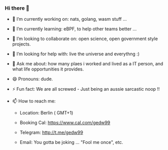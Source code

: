 ### Hi there 👋


- 🔭 I’m currently working on: nats, golang, wasm stuff ...
- 🌱 I’m currently learning: eBPF, to help other teams better ...
- 👯 I’m looking to collaborate on: open science, open government style projects.
- 🤔 I’m looking for help with: live the universe and everythng :)
- 💬 Ask me about: how many plaes i worked and lived as a IT person, and what life opportunities it provides.
- 😄 Pronouns: dude.
- ⚡ Fun fact: We are all screwed - Just being an aussie sarcastic noop !!

- 📫 How to reach me: 

  - Location:       Berlin ( GMT+1)

  - Booking Cal:    https://www.cal.com/gedw99

  - Telegram:       http://t.me/gedw99

  - Email:          You gotta be joking ... "Fool me once", etc.




